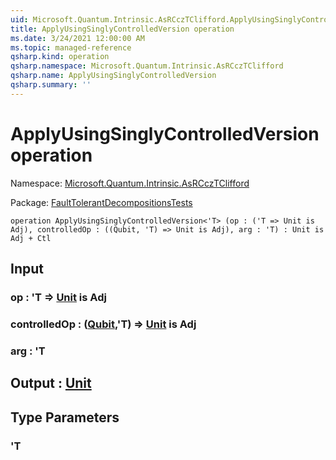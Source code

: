 ```yaml
---
uid: Microsoft.Quantum.Intrinsic.AsRCczTClifford.ApplyUsingSinglyControlledVersion
title: ApplyUsingSinglyControlledVersion operation
ms.date: 3/24/2021 12:00:00 AM
ms.topic: managed-reference
qsharp.kind: operation
qsharp.namespace: Microsoft.Quantum.Intrinsic.AsRCczTClifford
qsharp.name: ApplyUsingSinglyControlledVersion
qsharp.summary: ''
---
```


# ApplyUsingSinglyControlledVersion operation

Namespace: [Microsoft.Quantum.Intrinsic.AsRCczTClifford](xref:Microsoft.Quantum.Intrinsic.AsRCczTClifford)

Package: [FaultTolerantDecompositionsTests](https://nuget.org/packages/FaultTolerantDecompositionsTests)




```qsharp
operation ApplyUsingSinglyControlledVersion<'T> (op : ('T => Unit is Adj), controlledOp : ((Qubit, 'T) => Unit is Adj), arg : 'T) : Unit is Adj + Ctl
```


## Input

### op : 'T => [Unit](xref:microsoft.quantum.lang-ref.unit)  is Adj




### controlledOp : ([Qubit](xref:microsoft.quantum.lang-ref.qubit),'T) => [Unit](xref:microsoft.quantum.lang-ref.unit)  is Adj




### arg : 'T





## Output : [Unit](xref:microsoft.quantum.lang-ref.unit)



## Type Parameters

### 'T

